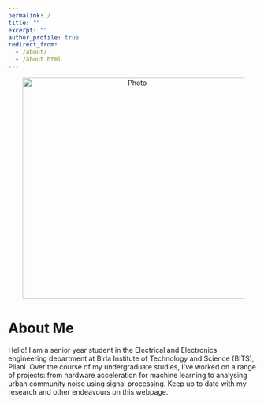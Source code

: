 ```yaml
---
permalink: /
title: ""
excerpt: ""
author_profile: true
redirect_from: 
  - /about/
  - /about.html
---
```

<p align="center">
  <img src="https://akulmalhotra.github.io/files/website.jpeg?raw=true" alt="Photo" style="width: 450px;"/> 
</p>

# About Me
Hello! I am a senior year student in the Electrical and Electronics engineering department at Birla Institute of Technology and Science (BITS), Pilani. Over the course of my undergraduate studies, I've worked on a range of projects: from hardware acceleration for machine learning to analysing urban community noise using signal processing. Keep up to date with my research and other endeavours on this webpage.

